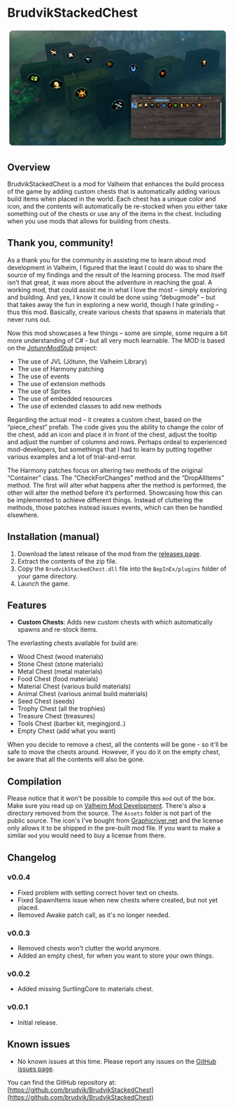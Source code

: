 # BrudvikStackedChest

![Display of the mod in use](https://raw.githubusercontent.com/brudvik/BrudvikStackedChest/refs/heads/master/mod-example-chests.png)

## Overview

BrudvikStackedChest is a mod for Valheim that enhances the build process of the game by adding custom chests that is automatically adding various build items when placed
in the world. Each chest has a unique color and icon, and the contents will automatically be re-stocked when you either take something out of the chests
or use any of the items in the chest. Including when you use mods that allows for building from chests.

## Thank you, community!

As a thank you for the community in assisting me to learn about mod development in Valheim, I figured that the least I could do was to share the source of my findings and the result of the learning process. The mod itself isn’t that great, it was more about the adventure in reaching the goal. A working mod, that could assist me in what I love the most – simply exploring and building. And yes, I know it could be done using “debugmode” – but that takes away the fun in exploring a new world, though I hate grinding – thus this mod. Basically, create various chests that spawns in materials that never runs out.

Now this mod showcases a few things – some are simple, some require a bit more understanding of C# - but all very much learnable. The MOD is based on the [JotunnModStub](https://github.com/Valheim-Modding/JotunnModStub) project:

- The use of JVL (Jötunn, the Valheim Library) 
-	The use of Harmony patching
-	The use of events
-	The use of extension methods
-	The use of Sprites
-	The use of embedded resources
-	The use of extended classes to add new methods

Regarding the actual mod – it creates a custom chest, based on the “piece_chest” prefab. The code gives you the ability to change the color of the chest, add an icon and place it in front of the chest, adjust the tooltip and adjust the number of columns and rows. Perhaps ordeal to experienced mod-developers, but somethings that I had to learn by putting together various examples and a lot of trial-and-error.

The Harmony patches focus on altering two methods of the original “Container” class. The “CheckForChanges” method and the “DropAllItems” method. The first will alter what happens after the method is performed, the other will alter the method before it’s performed. Showcasing how this can be implemented to achieve different things. Instead of cluttering the methods, those patches instead issues events, which can then be handled elsewhere.

## Installation (manual)

1. Download the latest release of the mod from the [releases page](https://github.com/brudvik/BrudvikStackedChest/releases).
2. Extract the contents of the zip file.
3. Copy the `BrudvikStackedChest.dll` file into the `BepInEx/plugins` folder of your game directory.
4. Launch the game.

## Features

- **Custom Chests**: Adds new custom chests with which automatically spawns and re-stock items.

The everlasting chests available for build are:

- Wood Chest (wood materials)
- Stone Chest (stone materials)
- Metal Chest (metal materials)
- Food Chest (food materials)
- Material Chest (various build materials)
- Animal Chest (various animal build materials)
- Seed Chest (seeds)
- Trophy Chest (all the trophies)
- Treasure Chest (treasures)
- Tools Chest (barber kit, megingjord..)
- Empty Chest (add what you want)

When you decide to remove a chest, all the contents will be gone - so it'll be safe to move the chests around. However, if you do it on the empty chest, be aware that all the contents will also be gone.

## Compilation

Please notice that it won't be possible to compile this `mod` out of the box. Make sure you read up on [Valheim Mod Development](https://github.com/Valheim-Modding/JotunnModStub).
There's also a directory removed from the source. The `Assets` folder is not part of the public source. The icon's I've bought from [Graphicriver.net](https://graphicriver.net/item/fantasy-strategy-skills/35481040) and
the license only allows it to be shipped in the pre-built mod file. If you want to make a similar `mod` you would need to buy a license from there.

## Changelog

### v0.0.4

- Fixed problem with setting correct hover text on chests.
- Fixed SpawnItems issue when new chests where created, but not yet placed.
- Removed Awake patch call, as it's no longer needed.

### v0.0.3

- Removed chests won't clutter the world anymore.
- Added an empty chest, for when you want to store your own things.

### v0.0.2

- Added missing SurtlingCore to materials chest.

### v0.0.1

- Initial release.

## Known issues

- No known issues at this time. Please report any issues on the [GitHub issues page](https://github.com/brudvik/BrudvikStackedChest/issues).

You can find the GitHub repository at: [https://github.com/brudvik/BrudvikStackedChest](https://github.com/brudvik/BrudvikStackedChest)
